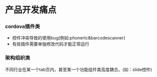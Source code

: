 # 产品开发痛点

### cordova插件类
* 控件冲突导致的使用bug(例如:phonertc&barcodescanner)  
* 有些插件需要单独修改代码才能正常运行

### 架构组织类
不同行业在某一个tab页内，甚至某一个功能组件类高度耦合。(如：slide控件)  